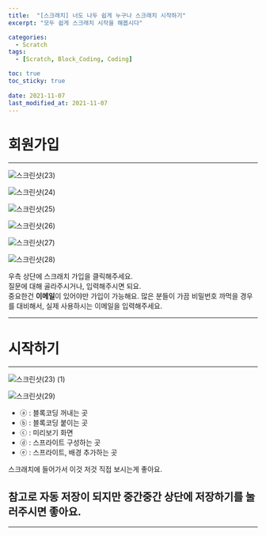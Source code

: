 ```yaml
---
title:  "[스크래치] 너도 나두 쉽게 누구나 스크래치 시작하기"
excerpt: "모두 쉽게 스크래치 시작을 해봅시다"

categories:
  - Scratch
tags:
  - [Scratch, Block_Coding, Coding]

toc: true
toc_sticky: true
 
date: 2021-11-07
last_modified_at: 2021-11-07
---
```


# 회원가입
---
![스크린샷(23)](https://user-images.githubusercontent.com/55564114/140640779-e57a49ff-454c-4d19-b466-7a42f7652098.png)

![스크린샷(24)](https://user-images.githubusercontent.com/55564114/140640838-b2f9eca5-2688-4457-b69c-05588f513967.png)

![스크린샷(25)](https://user-images.githubusercontent.com/55564114/140640959-c62fc62f-1b01-4b19-8665-95f2a5f54b31.png)

![스크린샷(26)](https://user-images.githubusercontent.com/55564114/140640995-14c14eac-8117-48a3-b941-aa70b87d50b5.png)

![스크린샷(27)](https://user-images.githubusercontent.com/55564114/140641017-5795e2fe-718f-48bf-9614-9503d620c146.png)

![스크린샷(28)](https://user-images.githubusercontent.com/55564114/140641045-509a5275-4aa4-4e01-b79a-acd77e97a6a0.png)
  
우측 상단에 스크래치 가입을 클릭해주세요.  
질문에 대해 골라주시거나, 입력해주시면 되요.  
중요한건 **이메일**이 있어야만 가입이 가능해요. 많은 분들이 가끔 비밀번호 까먹을 경우를 대비해서, 실제 사용하시는 이메일을 입력해주세요.

---

# 시작하기 
---

![스크린샷(23) (1)](https://user-images.githubusercontent.com/55564114/140641125-161cea7d-6413-432f-abc1-9bc924a83b1d.png)

![스크린샷(29)](https://user-images.githubusercontent.com/55564114/140641238-27d33883-2dc5-4eea-ae6f-087573b82d36.png)

- ⓐ : 블록코딩 꺼내는 곳
- ⓑ : 블록코딩 붙이는 곳
- ⓒ : 미리보기 화면
- ⓓ : 스프라이트 구성하는 곳
- ⓔ : 스프라이트, 배경 추가하는 곳

스크래치에 들어가서 이것 저것 직접 보시는게 좋아요. 

참고로 **자동 저장**이 되지만 중간중간 상단에 저장하기를 눌러주시면 좋아요.
---

---

